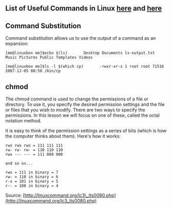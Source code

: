 ## List of Useful Commands in Linux [here](http://resources.infosecinstitute.com/useful-linux-commands/#gref) and [here](http://linuxcommand.org)

## Command Substitution

Command substitution allows us to use the output of a command as an expansion:

`[me@linuxbox me]$echo $(ls)      
Desktop Documents ls-output.txt Music Pictures Public Templates Videos`

`[me@linuxbox me]$ls -l $(which cp)      
-rwxr-xr-x 1 root root 71516 2007-12-05 08:58 /bin/cp`

## chmod

The chmod command is used to change the permissions of a file or directory. To use it, you specify the desired permission settings and the file or files that you wish to modify. There are two ways to specify the permissions. In this lesson we will focus on one of these, called the octal notation method.

It is easy to think of the permission settings as a series of bits \(which is how the computer thinks about them\). Here's how it works:

```
rwx rwx rwx = 111 111 111
rw- rw- rw- = 110 110 110
rwx --- --- = 111 000 000

and so on...

rwx = 111 in binary = 7
rw- = 110 in binary = 6
r-x = 101 in binary = 5
r-- = 100 in binary = 4
```

Source: [http://linuxcommand.org/lc3\_lts0080.php](http://linuxcommand.org/lc3_lts0080.php)

